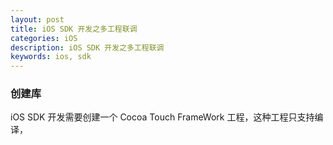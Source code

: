 ```yaml
---
layout: post
title: iOS SDK 开发之多工程联调
categories: iOS
description: iOS SDK 开发之多工程联调
keywords: ios, sdk
---
```


### 创建库

iOS SDK 开发需要创建一个 Cocoa Touch FrameWork 工程，这种工程只支持编译，
